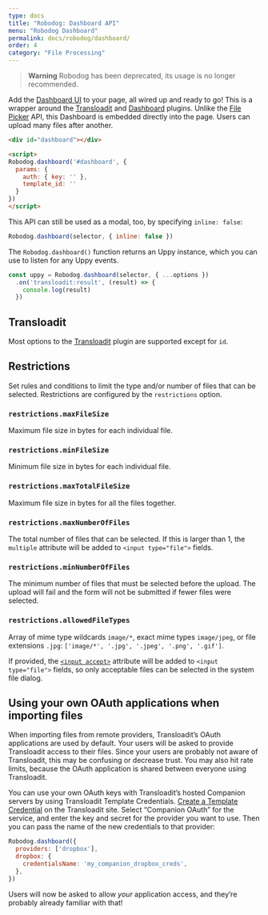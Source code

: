```yaml
---
type: docs
title: "Robodog: Dashboard API"
menu: "Robodog Dashboard"
permalink: docs/robodog/dashboard/
order: 4
category: "File Processing"
---
```


> **Warning**
> Robodog has been deprecated, its usage is no longer recommended.

Add the [Dashboard UI][dashboard] to your page, all wired up and ready to go! This is a wrapper around the [Transloadit][transloadit] and [Dashboard][dashboard] plugins. Unlike the [File Picker][file picker] API, this Dashboard is embedded directly into the page. Users can upload many files after another.

```html
<div id="dashboard"></div>

<script>
Robodog.dashboard('#dashboard', {
  params: {
    auth: { key: '' },
    template_id: ''
  }
})
</script>
```

This API can still be used as a modal, too, by specifying `inline: false`:

```js
Robodog.dashboard(selector, { inline: false })
```

The `Robodog.dashboard()` function returns an Uppy instance, which you can use to listen for any Uppy events.

```js
const uppy = Robodog.dashboard(selector, { ...options })
  .on('transloadit:result', (result) => {
    console.log(result)
  })
```

## Transloadit

Most options to the [Transloadit][transloadit] plugin are supported except for `id`.

## Restrictions

Set rules and conditions to limit the type and/or number of files that can be selected. Restrictions are configured by the `restrictions` option.

### `restrictions.maxFileSize`

Maximum file size in bytes for each individual file.

### `restrictions.minFileSize`

Minimum file size in bytes for each individual file.

### `restrictions.maxTotalFileSize`

Maximum file size in bytes for all the files together.

### `restrictions.maxNumberOfFiles`

The total number of files that can be selected. If this is larger than 1, the `multiple` attribute will be added to `<input type="file">` fields.

### `restrictions.minNumberOfFiles`

The minimum number of files that must be selected before the upload. The upload will fail and the form will not be submitted if fewer files were selected.

### `restrictions.allowedFileTypes`

Array of mime type wildcards `image/*`, exact mime types `image/jpeg`, or file extensions `.jpg`: `['image/*', '.jpg', '.jpeg', '.png', '.gif']`.

If provided, the [`<input accept>`](https://developer.mozilla.org/en-US/docs/Web/HTML/Element/input/file#Limiting_accepted_file_types) attribute will be added to `<input type="file">` fields, so only acceptable files can be selected in the system file dialog.

## Using your own OAuth applications when importing files

When importing files from remote providers, Transloadit’s OAuth applications are used by default. Your users will be asked to provide Transloadit access to their files. Since your users are probably not aware of Transloadit, this may be confusing or decrease trust. You may also hit rate limits, because the OAuth application is shared between everyone using Transloadit.

You can use your own OAuth keys with Transloadit’s hosted Companion servers by using Transloadit Template Credentials. [Create a Template Credential][template-credentials] on the Transloadit site. Select “Companion OAuth” for the service, and enter the key and secret for the provider you want to use. Then you can pass the name of the new credentials to that provider:

```js
Robodog.dashboard({
  providers: ['dropbox'],
  dropbox: {
    credentialsName: 'my_companion_dropbox_creds',
  },
})
```

Users will now be asked to allow _your_ application access, and they’re probably already familiar with that!

[dashboard]: /docs/dashboard

[transloadit]: /docs/transloadit

[file picker]: /docs/robodog/picker

[template-credentials]: https://transloadit.com/docs/#how-to-create-template-credentials

